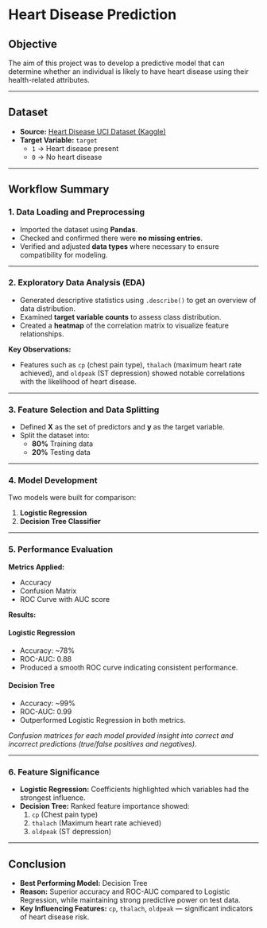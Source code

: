 # Heart Disease Prediction

## Objective
The aim of this project was to develop a predictive model that can determine whether an individual is likely to have heart disease using their health-related attributes.

---

## Dataset

- **Source:** [Heart Disease UCI Dataset (Kaggle)](https://www.kaggle.com/ronitf/heart-disease-uci)  
- **Target Variable:** `target`  
  - `1` → Heart disease present  
  - `0` → No heart disease  

---

## Workflow Summary

### 1. Data Loading and Preprocessing
- Imported the dataset using **Pandas**.
- Checked and confirmed there were **no missing entries**.
- Verified and adjusted **data types** where necessary to ensure compatibility for modeling.

---

### 2. Exploratory Data Analysis (EDA)
- Generated descriptive statistics using `.describe()` to get an overview of data distribution.
- Examined **target variable counts** to assess class distribution.
- Created a **heatmap** of the correlation matrix to visualize feature relationships.

**Key Observations:**
- Features such as `cp` (chest pain type), `thalach` (maximum heart rate achieved), and `oldpeak` (ST depression) showed notable correlations with the likelihood of heart disease.

---

### 3. Feature Selection and Data Splitting
- Defined **X** as the set of predictors and **y** as the target variable.
- Split the dataset into:
  - **80%** Training data
  - **20%** Testing data

---

### 4. Model Development
Two models were built for comparison:
1. **Logistic Regression**
2. **Decision Tree Classifier**

---

### 5. Performance Evaluation
**Metrics Applied:**
- Accuracy
- Confusion Matrix
- ROC Curve with AUC score

**Results:**

#### Logistic Regression
- Accuracy: ~78%  
- ROC-AUC: 0.88  
- Produced a smooth ROC curve indicating consistent performance.

#### Decision Tree
- Accuracy: ~99%  
- ROC-AUC: 0.99  
- Outperformed Logistic Regression in both metrics.

*Confusion matrices for each model provided insight into correct and incorrect predictions (true/false positives and negatives).*

---

### 6. Feature Significance
- **Logistic Regression:** Coefficients highlighted which variables had the strongest influence.
- **Decision Tree:** Ranked feature importance showed:
  1. `cp` (Chest pain type)  
  2. `thalach` (Maximum heart rate achieved)  
  3. `oldpeak` (ST depression)

---

## Conclusion
- **Best Performing Model:** Decision Tree  
- **Reason:** Superior accuracy and ROC-AUC compared to Logistic Regression, while maintaining strong predictive power on test data.  
- **Key Influencing Features:** `cp`, `thalach`, `oldpeak` — significant indicators of heart disease risk.
